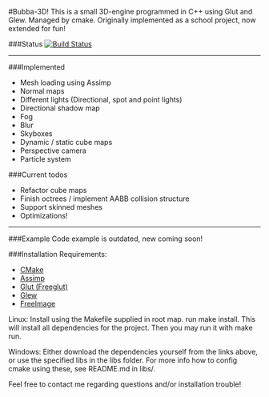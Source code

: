 #Bubba-3D!
This is a small 3D-engine programmed in C++
using Glut and Glew.  Managed by cmake.
Originally implemented as a school project, now extended for fun!

###Status
[![Build Status](https://travis-ci.org/Bubbad/Bubba-3D.svg?branch=develop)](https://travis-ci.org/Bubbad/Bubba-3D)

***  
###Implemented
* Mesh loading using Assimp
* Normal maps
* Different lights (Directional, spot and point lights)
* Directional shadow map
* Fog
* Blur
* Skyboxes
* Dynamic / static cube maps
* Perspective camera
* Particle system

###Current todos
* Refactor cube maps
* Finish octrees / implement AABB collision structure
* Support skinned meshes
* Optimizations!

***
###Example
Code example is outdated, new coming soon!

###Installation
Requirements:
* <a href="http://www.cmake.org/">CMake</a>
* <a href="http://assimp.sourceforge.net/">Assimp</a>
* <a href="http://freeglut.sourceforge.net/">Glut (Freeglut)</a>
* <a href="http://glew.sourceforge.net/">Glew</a>
* <a href="http://freeimage.sourceforge.net/">FreeImage</a><br />

Linux: Install using the Makefile supplied in root map. run make install. This will install all dependencies for the project. Then you may run it with make run.

Windows: Either download the dependencies yourself from the links above, or use the specified libs in the libs folder. For more info how to config cmake using these, see README.md in libs/. 

Feel free to contact me regarding questions and/or installation trouble!

